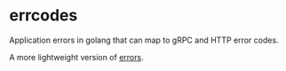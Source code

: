 # errcodes

Application errors in golang that can map to gRPC and HTTP error codes.

A more lightweight version of [errors](https://github.com/alextanhongpin/errors).
